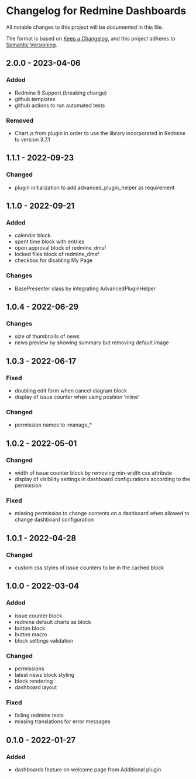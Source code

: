 # Changelog for Redmine Dashboards

All notable changes to this project will be documented in this file.

The format is based on [Keep a Changelog](https://keepachangelog.com/en/1.0.0/),
and this project adheres to [Semantic Versioning](https://semver.org/spec/v2.0.0.html).

## 2.0.0 - 2023-04-06

### Added

* Redmine 5 Support (breaking change)
* github templates
* github actions to run automated tests

### Removed

* Chart.js from plugin in order to use the library incorporated in Redmine to version 3.7.1

## 1.1.1 - 2022-09-23

### Changed

* plugin initialization to add advanced_plugin_helper as requirement

## 1.1.0 - 2022-09-21

### Added

* calendar block
* spent time block with entries
* open approval block of redmine_dmsf
* locked files block of redmine_dmsf
* checkbox for disabling My Page

### Changes

* BasePresenter class by integrating AdvancedPluginHelper

## 1.0.4 - 2022-06-29

### Changes

* size of thumbnails of news
* news preview by showing summary but removing default image

## 1.0.3 - 2022-06-17

### Fixed

* doubling edit form when cancel diagram block
* display of issue counter when using position 'inline'

### Changed

* permission names to :manage_*


## 1.0.2 - 2022-05-01

### Changed

* width of issue counter block by removing min-width css attribute
* display of visibility settings in dashboard configurations according to the
permission

### Fixed

* missing permission to change contents on a dashboard when allowed to change
dashboard configuration

## 1.0.1 - 2022-04-28

### Changed

* custom css styles of issue counters to be in the cached block

## 1.0.0 - 2022-03-04

### Added

* issue counter block
* redmine default charts as block
* button block
* button macro
* block settings validation

### Changed

* permissions
* latest news block styling
* block rendering
* dashboard layout


### Fixed

* failing redmine tests
* missing translations for error messages

## 0.1.0 - 2022-01-27

### Added

* dashboards feature on welcome page from Additional plugin
